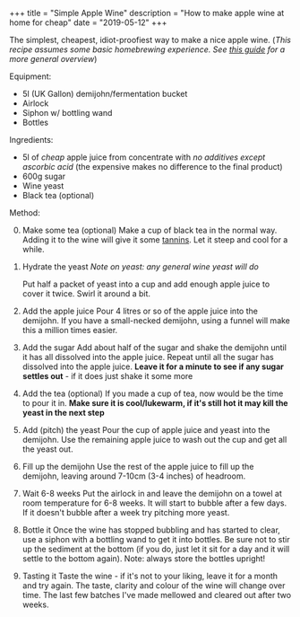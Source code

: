 +++
title = "Simple Apple Wine"
description = "How to make apple wine at home for cheap"
date = "2019-05-12"
+++

The simplest, cheapest, idiot-proofiest way to make a nice apple wine.
(*This recipe assumes some basic homebrewing experience. See [this guide](https://www.winebags.com/Beginner-s-Guide-To-Making-Wine-At-Home-s/1836.htm) for a more general overview*)

Equipment:

- 5l (UK Gallon) demijohn/fermentation bucket
- Airlock
- Siphon w/ bottling wand
- Bottles

Ingredients:

- 5l of *cheap* apple juice from concentrate with *no additives except ascorbic acid* (the expensive makes no difference to the final product)
- 600g sugar
- Wine yeast
- Black tea (optional)

Method:

0. Make some tea (optional)
    Make a cup of black tea in the normal way. Adding it to the wine will give it some [tannins](https://en.wikipedia.org/wiki/Phenolic_content_in_wine#Tannins). Let it steep and cool for a while.

1. Hydrate the yeast
    *Note on yeast: any general wine yeast will do*

    Put half a packet of yeast into a cup and add enough apple juice to cover it twice. Swirl it around a bit.

2. Add the apple juice
    Pour 4 litres or so of the apple juice into the demijohn. If you have a small-necked demijohn, using a funnel will make this a million times easier.

3. Add the sugar
    Add about half of the sugar and shake the demijohn until it has all dissolved into the apple juice. Repeat until all the sugar has dissolved into the apple juice. **Leave it for a minute to see if any sugar settles out** - if it does just shake it some more

4. Add the tea (optional)
    If you made a cup of tea, now would be the time to pour it in. **Make sure it is cool/lukewarm, if it's still hot it may kill the yeast in the next step**

5. Add (pitch) the yeast
    Pour the cup of apple juice and yeast into the demijohn. Use the remaining apple juice to wash out the cup and get all the yeast out.

6. Fill up the demijohn
    Use the rest of the apple juice to fill up the demijohn, leaving around 7-10cm (3-4 inches) of headroom.

7. Wait 6-8 weeks
    Put the airlock in and leave the demijohn on a towel at room temperature for 6-8 weeks. It will start to bubble after a few days. If it doesn't bubble after a week try pitching more yeast.

8. Bottle it
    Once the wine has stopped bubbling and has started to clear, use a siphon with a bottling wand to get it into bottles. Be sure not to stir up the sediment at the bottom (if you do, just let it sit for a day and it will settle to the bottom again).
    Note: always store the bottles upright!

9. Tasting it
    Taste the wine - if it's not to your liking, leave it for a month and try again. The taste, clarity and colour of the wine will change over time. The last few batches I've made mellowed and cleared out after two weeks.
